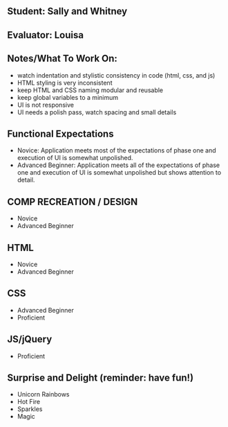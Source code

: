 ## Student: Sally and Whitney
## Evaluator: Louisa
## Notes/What To Work On:

- watch indentation and stylistic consistency in code (html, css, and js)
- HTML styling is very inconsistent
- keep HTML and CSS naming modular and reusable
- keep global variables to a minimum
- UI is not responsive
- UI needs a polish pass, watch spacing and small details

## Functional Expectations

* Novice: Application meets most of the expectations of phase one and execution of UI is somewhat unpolished.
* Advanced Beginner: Application meets all of the expectations of phase one and execution of UI is somewhat unpolished but shows attention to detail.


## COMP RECREATION / DESIGN

* Novice  
* Advanced Beginner


## HTML

* Novice  
* Advanced Beginner   


## CSS

* Advanced Beginner  
* Proficient  

## JS/jQuery

* Proficient  


## Surprise and Delight (reminder: have fun!)

* Unicorn Rainbows  
* Hot Fire  
* Sparkles  
* Magic
